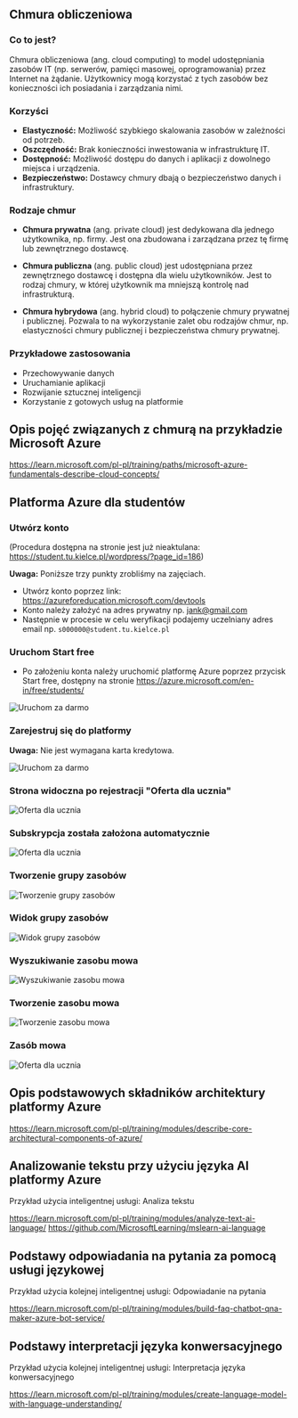 ## Chmura obliczeniowa

### Co to jest?

Chmura obliczeniowa (ang. cloud computing) to model udostępniania zasobów IT (np. serwerów, pamięci masowej, oprogramowania) przez Internet na żądanie. Użytkownicy mogą korzystać z tych zasobów bez konieczności ich posiadania i zarządzania nimi.

### Korzyści

* **Elastyczność:** Możliwość szybkiego skalowania zasobów w zależności od potrzeb.
* **Oszczędność:** Brak konieczności inwestowania w infrastrukturę IT.
* **Dostępność:** Możliwość dostępu do danych i aplikacji z dowolnego miejsca i urządzenia.
* **Bezpieczeństwo:** Dostawcy chmury dbają o bezpieczeństwo danych i infrastruktury.

### Rodzaje chmur

* **Chmura prywatna** (ang. private cloud) jest dedykowana dla jednego użytkownika, np. firmy. Jest ona zbudowana i zarządzana przez tę firmę lub zewnętrznego dostawcę.

* **Chmura publiczna** (ang. public cloud) jest udostępniana przez zewnętrznego dostawcę i dostępna dla wielu użytkowników. Jest to rodzaj chmury, w której użytkownik ma mniejszą kontrolę nad infrastrukturą.

* **Chmura hybrydowa** (ang. hybrid cloud) to połączenie chmury prywatnej i publicznej. Pozwala to na wykorzystanie zalet obu rodzajów chmur, np. elastyczności chmury publicznej i bezpieczeństwa chmury prywatnej.

### Przykładowe zastosowania

* Przechowywanie danych
* Uruchamianie aplikacji
* Rozwijanie sztucznej inteligencji
* Korzystanie z gotowych usług na platformie

## Opis pojęć związanych z chmurą na przykładzie Microsoft Azure
https://learn.microsoft.com/pl-pl/training/paths/microsoft-azure-fundamentals-describe-cloud-concepts/

## Platforma Azure dla studentów

### Utwórz konto
(Procedura dostępna na stronie jest już nieaktulana: https://student.tu.kielce.pl/wordpress/?page_id=186)

**Uwaga:** Poniższe trzy punkty zrobliśmy na zajęciach. 
* Utwórz konto poprzez link: https://azureforeducation.microsoft.com/devtools
* Konto należy założyć na adres prywatny np. jank@gmail.com
* Następnie w procesie w celu weryfikacji podajemy uczelniany adres email np. ```s000000@student.tu.kielce.pl```

### Uruchom Start free
* Po założeniu konta należy uruchomić platformę Azure poprzez przycisk Start free, dostępny na stronie https://azure.microsoft.com/en-in/free/students/

![Uruchom za darmo](https://github.com/lukpaw/iui-lectures/blob/main/iui02/img/1_azure_uruchom_za_darmo.jpg "Uruchom za darmo")

### Zarejestruj się do platformy 
**Uwaga:** Nie jest wymagana karta kredytowa.

![Uruchom za darmo](https://github.com/lukpaw/iui-lectures/blob/main/iui02/img/2_azure_rejestracja.jpg "Rejestracja")

### Strona widoczna po rejestracji "Oferta dla ucznia"

![Oferta dla ucznia](https://github.com/lukpaw/iui-lectures/blob/main/iui02/img/3_azure_oferta_dla_ucznia.jpg "Oferta dla ucznia")

### Subskrypcja została założona automatycznie

![Oferta dla ucznia](https://github.com/lukpaw/iui-lectures/blob/main/iui02/img/4_azure_subskrypcje.jpg "Subskrypcja")

### Tworzenie grupy zasobów

![Tworzenie grupy zasobów](https://github.com/lukpaw/iui-lectures/blob/main/iui02/img/5_azure_tworzenie_grupy_zasobów.jpg "Tworzenie grupy zasobów")

### Widok grupy zasobów

![Widok grupy zasobów](https://github.com/lukpaw/iui-lectures/blob/main/iui02/img/6_azure_grupa_zasobow.jpg "Widok grupy zasobów")

### Wyszukiwanie zasobu mowa

![Wyszukiwanie zasobu mowa](https://github.com/lukpaw/iui-lectures/blob/main/iui02/img/7_azure_wyszukiwanie_zasobu_mowa.jpg "Wyszukiwanie zasobu mowa")

### Tworzenie zasobu mowa

![Tworzenie zasobu mowa](https://github.com/lukpaw/iui-lectures/blob/main/iui02/img/8_azure_tworzenie_zasobu_mowa.jpg "Tworzenie zasobu mowa")

### Zasób mowa

![Oferta dla ucznia](https://github.com/lukpaw/iui-lectures/blob/main/iui02/img/9_azure_zasob_mowa.jpg "Zasób mowa")

## Opis podstawowych składników architektury platformy Azure
https://learn.microsoft.com/pl-pl/training/modules/describe-core-architectural-components-of-azure/

## Analizowanie tekstu przy użyciu języka AI platformy Azure

Przykład użycia inteligentnej usługi: Analiza tekstu

https://learn.microsoft.com/pl-pl/training/modules/analyze-text-ai-language/
https://github.com/MicrosoftLearning/mslearn-ai-language

## Podstawy odpowiadania na pytania za pomocą usługi językowej

Przykład użycia kolejnej inteligentnej usługi: Odpowiadanie na pytania 

https://learn.microsoft.com/pl-pl/training/modules/build-faq-chatbot-qna-maker-azure-bot-service/

## Podstawy interpretacji języka konwersacyjnego

Przykład użycia kolejnej inteligentnej usługi: Interpretacja języka konwersacyjnego

https://learn.microsoft.com/pl-pl/training/modules/create-language-model-with-language-understanding/